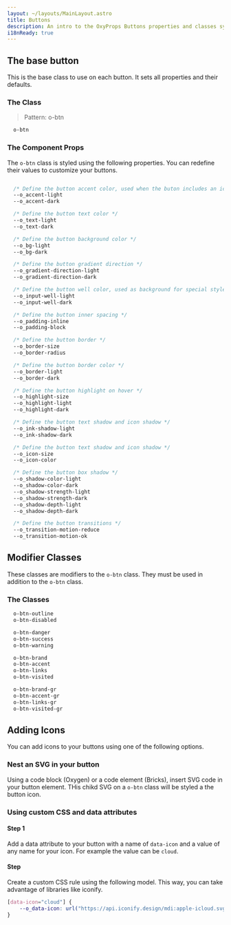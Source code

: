 ```yaml
---
layout: ~/layouts/MainLayout.astro
title: Buttons
description: An intro to the OxyProps Buttons properties and classes syntax.
i18nReady: true
---
```


## The base button

This is the base class to use on each button. It sets all properties and their defaults.

### The Class

> Pattern: o-btn

```css
  o-btn
```
### The Component Props

The `o-btn` class is styled using the following properties. You can redefine their values to customize your buttons.

```css

  /* Define the button accent color, used when the buton includes an icon */
  --o_accent-light
  --o_accent-dark

  /* Define the button text color */
  --o_text-light
  --o_text-dark

  /* Define the button background color */
  --o_bg-light
  --o_bg-dark

  /* Define the button gradient direction */
  --o_gradient-direction-light
  --o_gradient-direction-dark

  /* Define the button well color, used as background for special styles */
  --o_input-well-light
  --o_input-well-dark

  /* Define the button inner spacing */
  --o_padding-inline
  --o_padding-block

  /* Define the button border */
  --o_border-size
  --o_border-radius

  /* Define the button border color */
  --o_border-light
  --o_border-dark

  /* Define the button highlight on hover */
  --o_highlight-size
  --o_highlight-light
  --o_highlight-dark

  /* Define the button text shadow and icon shadow */
  --o_ink-shadow-light
  --o_ink-shadow-dark

  /* Define the button text shadow and icon shadow */
  --o_icon-size
  --o_icon-color

  /* Define the button box shadow */
  --o_shadow-color-light
  --o_shadow-color-dark
  --o_shadow-strength-light
  --o_shadow-strength-dark
  --o_shadow-depth-light
  --o_shadow-depth-dark

  /* Define the button transitions */
  --o_transition-motion-reduce
  --o_transition-motion-ok
```

## Modifier Classes

These classes are modifiers to the `o-btn` class. They must be used in addition to the `o-btn` class.

### The Classes

```css
  o-btn-outline
  o-btn-disabled

  o-btn-danger
  o-btn-success
  o-btn-warning

  o-btn-brand
  o-btn-accent
  o-btn-links
  o-btn-visited

  o-btn-brand-gr
  o-btn-accent-gr
  o-btn-links-gr
  o-btn-visited-gr
```

## Adding Icons

You can add icons to your buttons using one of the following options.

### Nest an SVG in your button

Using a code block (Oxygen) or a code element (Bricks), insert SVG code in your button element. THis chikd SVG on a `o-btn` class will be styled a the button icon.

### Using custom CSS and data attributes

#### Step 1

Add a data attribute to your button with a name of `data-icon` and a value of any name for your icon. For example the value can be `cloud`.

#### Step 

Create a custom CSS rule using the following model. This way, you can take advantage of libraries like iconify.

```css
[data-icon="cloud"] {
    --o_data-icon: url("https://api.iconify.design/mdi:apple-icloud.svg") center / contain no-repeat;
}
```

